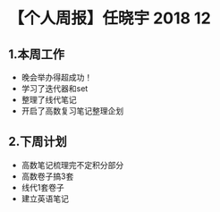 # 【个人周报】任晓宇 2018 12
## 1.本周工作
- 晚会举办得超成功！
- 学习了迭代器和set
- 整理了线代笔记
- 开启了高数复习笔记整理企划
## 2.下周计划
- 高数笔记梳理完不定积分部分
- 高数卷子搞3套
- 线代1套卷子
- 建立英语笔记
